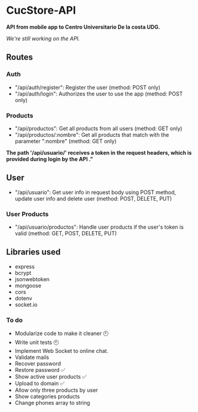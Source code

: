 # CucStore-API
**API from mobile app to Centro Universitario De la costa UDG.**

_We're still working on the API._

## Routes

### Auth
* "/api/auth/register": Register the user (method: POST only)
* "/api/auth/login": Authorizes the user to use the app (method: POST only)

### Products
* "/api/productos": Get all products from all users (method: GET only)
* "/api/productos/:nombre": Get all products that match with the parameter ":nombre" (method: GET only)

**The path '/api/usuario/' receives a token in the request headers, which is provided during login by the API ."**

## User
* "/api/usuario": Get user info in request body using POST method, update user info and delete user (method: POST, DELETE, PUT)

### User Products
* "/api/usuario/productos": Handle user products if the user's token is valid (method: GET, POST, DELETE, PUT)

## Libraries used
* express
* bcrypt
* jsonwebtoken
* mongoose
* cors
* dotenv
* socket.io

### To do
* Modularize code to make it cleaner 🕙
* Write unit tests 🕙
* Implement Web Socket to online chat. 
* Validate mails 
* Recover password 
* Restore password ✅
* Show active user products ✅
* Upload to domain ✅
* Allow only three products by user
* Show categories products
* Change phones array to string
